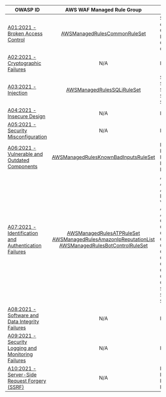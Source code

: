 | OWASP ID|AWS WAF Managed Rule Group | Rules Description|
| - | :-: | - |
| [A01:2021 - Broken Access Control] | [AWSManagedRulesCommonRuleSet] | SizeRestrictions_QUERYSTRING<br>qEC2MetaDataSSRF_QUERYARGUMENTS<br>GenericLFI_QUERYARGUMENTS<br>RestrictedExtensions_QUERYARGUMENTS<br>GenericRFI_QUERYARGUMENTS<br>CrossSiteScripting_QUERYARGUMENTS |
| [A02:2021 - Cryptographic Failures]| N/A | N/A |
| [A03:2021 - Injection] | [AWSManagedRulesSQLiRuleSet] | SQLi_QUERYARGUMENTS<br>SQLiExtendedPatterns_QUERYARGUMENTS<br>SQLi_BODY<br>SQLiExtendedPatterns_BODY<br>SQLi_COOKIE                                                                                  |
| [A04:2021 - Insecure Design] | N/A | N/A |
| [A05:2021 - Security Misconfiguration] | N/A | N/A |
| [A06:2021 - Vulnerable and Outdated Components] | [AWSManagedRulesKnownBadInputsRuleSet] | ExploitablePaths_URIPATH<br>Log4JRCE_HEADER<br>Log4JRCE_QUERYSTRING<br>Log4JRCE_URI<br>Log4JRCE_BODY |
| [A07:2021 - Identification and Authentication Failures] | [AWSManagedRulesATPRuleSet]<br>[AWSManagedRulesAmazonIpReputationList]<br>[AWSManagedRulesBotControlRuleSet] | AttributePasswordTraversal<br>AttributeUsernameTraversal<br>AttributeCompromisedCredentials<br>MissingCredential<br>VolumetricSession TokenRejected<br>AWSManagedIPReputationList<br>AWSManagedReconnaissanceList<br>CategoryAdvertising<br>CategoryArchiver<br>CategoryContentFetcher<br>CategoryHttpLibrary<br>CategoryLinkChecker<br>CategoryMiscellaneous<br>CategoryMonitoring<br>CategoryScrapingFramework<br>CategorySecurity CategorySeo<br>CategorySocialMedia<br>CategorySearchEngine<br>SignalAutomatedBrowser<br>SignalKnownBotDataCenter<br>SignalNonBrowserUserAgent |
| [A08:2021 - Software and Data Integrity Failures] | N/A | N/A |
| [A09:2021 - Security Logging and Monitoring Failures] | N/A | N/A |
| [A10:2021 - Server-Side Request Forgery (SSRF)] | N/A | EC2MetaDataSSRF_BODY<br>EC2MetaDataSSRF_COOKIE<br>EC2MetaDataSSRF_URIPATH<br>EC2MetaDataSSRF_QUERYARGUMENTS |

[AWSManagedRulesCommonRuleSet]: https://docs.aws.amazon.com/waf/latest/developerguide/aws-managed-rule-groups-baseline.html
[AWSManagedRulesSQLiRuleSet]: https://docs.aws.amazon.com/waf/latest/developerguide/aws-managed-rule-groups-use-case.html#aws-managed-rule-groups-use-case-sql-db  
[AWSManagedRulesKnownBadInputsRuleSet]: https://docs.aws.amazon.com/waf/latest/developerguide/aws-managed-rule-groups-baseline.html
[AWSManagedRulesATPRuleSet]: https://docs.aws.amazon.com/waf/latest/developerguide/aws-managed-rule-groups-atp.html
[AWSManagedRulesAmazonIpReputationList]: https://docs.aws.amazon.com/waf/latest/developerguide/aws-managed-rule-groups-ip-rep.html
[AWSManagedRulesBotControlRuleSet]: https://docs.aws.amazon.com/waf/latest/developerguide/aws-managed-rule-groups-bot.html

[A01:2021 - Broken Access Control]: https://owasp.org/Top10/01_2021-Broken_Access_Control
[A02:2021 - Cryptographic Failures]: https://owasp.org/Top10/A02_2021-Cryptographic_Failures
[A03:2021 - Injection]: https://owasp.org/Top10/A03_2021-Injection
[A04:2021 - Insecure Design]: https://owasp.org/Top10/A04_2021-Insecure_Design
[A05:2021 - Security Misconfiguration]: https://owasp.org/Top10/A05_2021-Security_Misconfiguration
[A06:2021 - Vulnerable and Outdated Components]: https://owasp.org/Top10/A06_2021-Vulnerable_and_Outdated_Components
[A07:2021 - Identification and Authentication Failures]: https://owasp.org/Top10/A07_2021-Identification_and_Authentication_Failures
[A08:2021 - Software and Data Integrity Failures]: https://owasp.org/Top10/A08_2021-Software_and_Data_Integrity_Failures
[A09:2021 - Security Logging and Monitoring Failures]: https://owasp.org/Top10/A09_2021-Security_Logging_and_Monitoring_Failures
[A10:2021 - Server-Side Request Forgery (SSRF)]: https://owasp.org/Top10/A10_2021-Server-Side_Request_Forgery_%28SSRF%29